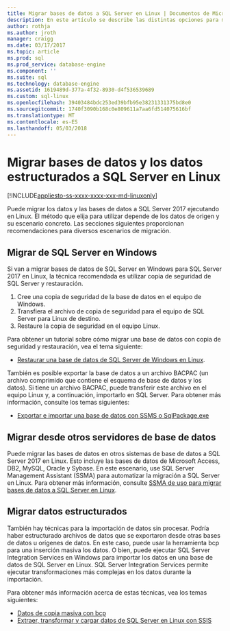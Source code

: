 ```yaml
---
title: Migrar bases de datos a SQL Server en Linux | Documentos de Microsoft
description: En este artículo se describe las distintas opciones para migrar bases de datos y los datos a SQL Server en Linux.
author: rothja
ms.author: jroth
manager: craigg
ms.date: 03/17/2017
ms.topic: article
ms.prod: sql
ms.prod_service: database-engine
ms.component: ''
ms.suite: sql
ms.technology: database-engine
ms.assetid: 1619489d-377a-4f32-8930-d4f536539689
ms.custom: sql-linux
ms.openlocfilehash: 39403484bdc253ed39bfb95e38231331375bd8e0
ms.sourcegitcommit: 1740f3090b168c0e809611a7aa6fd514075616bf
ms.translationtype: MT
ms.contentlocale: es-ES
ms.lasthandoff: 05/03/2018
---
```

# <a name="migrate-databases-and-structured-data-to-sql-server-on-linux"></a>Migrar bases de datos y los datos estructurados a SQL Server en Linux 

[!INCLUDE[appliesto-ss-xxxx-xxxx-xxx-md-linuxonly](../includes/appliesto-ss-xxxx-xxxx-xxx-md-linuxonly.md)]

Puede migrar los datos y las bases de datos a SQL Server 2017 ejecutando en Linux. El método que elija para utilizar depende de los datos de origen y su escenario concreto. Las secciones siguientes proporcionan recomendaciones para diversos escenarios de migración.

## <a name="migrate-from-sql-server-on-windows"></a>Migrar de SQL Server en Windows
Si van a migrar bases de datos de SQL Server en Windows para SQL Server 2017 en Linux, la técnica recomendada es utilizar copia de seguridad de SQL Server y restauración.

1. Cree una copia de seguridad de la base de datos en el equipo de Windows.
2. Transfiera el archivo de copia de seguridad para el equipo de SQL Server para Linux de destino.
3. Restaure la copia de seguridad en el equipo Linux. 

Para obtener un tutorial sobre cómo migrar una base de datos con copia de seguridad y restauración, vea el tema siguiente:

- [Restaurar una base de datos de SQL Server de Windows en Linux](sql-server-linux-migrate-restore-database.md).

También es posible exportar la base de datos a un archivo BACPAC (un archivo comprimido que contiene el esquema de base de datos y los datos). Si tiene un archivo BACPAC, puede transferir este archivo en el equipo Linux y, a continuación, importarlo en SQL Server. Para obtener más información, consulte los temas siguientes:

- [Exportar e importar una base de datos con SSMS o SqlPackage.exe](sql-server-linux-migrate-ssms.md)

## <a name="migrate-from-other-database-servers"></a>Migrar desde otros servidores de base de datos
Puede migrar las bases de datos en otros sistemas de base de datos a SQL Server 2017 en Linux. Esto incluye las bases de datos de Microsoft Access, DB2, MySQL, Oracle y Sybase. En este escenario, use SQL Server Management Assistant (SSMA) para automatizar la migración a SQL Server en Linux. Para obtener más información, consulte [SSMA de uso para migrar bases de datos a SQL Server en Linux](sql-server-linux-migrate-ssma.md).  

## <a name="migrate-structured-data"></a>Migrar datos estructurados
También hay técnicas para la importación de datos sin procesar. Podría haber estructurado archivos de datos que se exportaron desde otras bases de datos u orígenes de datos. En este caso, puede usar la herramienta bcp para una inserción masiva los datos. O bien, puede ejecutar SQL Server Integration Services en Windows para importar los datos en una base de datos de SQL Server en Linux. SQL Server Integration Services permite ejecutar transformaciones más complejas en los datos durante la importación. 

Para obtener más información acerca de estas técnicas, vea los temas siguientes:

- [Datos de copia masiva con bcp](sql-server-linux-migrate-bcp.md)
- [Extraer, transformar y cargar datos de SQL Server en Linux con SSIS](sql-server-linux-migrate-ssis.md) 
